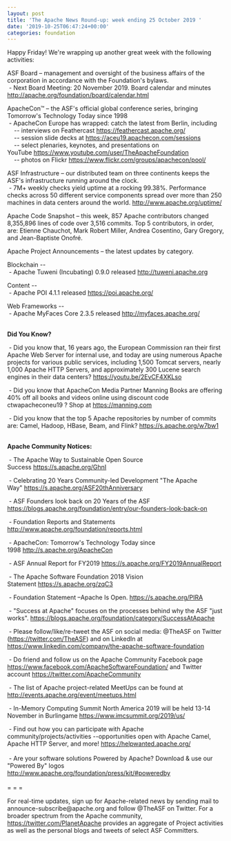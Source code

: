 ```yaml
---
layout: post
title: 'The Apache News Round-up: week ending 25 October 2019 '
date: '2019-10-25T06:47:24+00:00'
categories: foundation
---
```

<p>Happy Friday! We're wrapping up another great week with the following activities:</p> 
  <p>ASF Board – management and oversight of the business affairs of the corporation in accordance with the Foundation's bylaws. <br />&nbsp;- Next Board Meeting: 20 November 2019. Board calendar and minutes <a href="http://apache.org/foundation/board/calendar.html">http://apache.org/foundation/board/calendar.html</a></p> 
  <p>ApacheCon™ – the ASF's official global conference series, bringing Tomorrow's Technology Today since 1998<br />&nbsp;- ApacheCon Europe has wrapped: catch the latest from Berlin<span class="c-message__body" dir="auto" data-qa="message-text">, including <br />&nbsp; &nbsp; -- interviews on Feathercast <a href="https://feathercast.apache.org/">https://feathercast.apache.org/</a><br />&nbsp; &nbsp; -- session slide decks at <a href="https://aceu19.apachecon.com/sessions">https://aceu19.apachecon.com/sessions</a><br />&nbsp; &nbsp; -- select plenaries, keynotes, and presentations on YouTube&nbsp;<a href="https://www.youtube.com/user/TheApacheFoundation">https://www.youtube.com/user/TheApacheFoundation</a><br />&nbsp; &nbsp; -- photos on Flickr&nbsp;<a href="https://www.flickr.com/groups/apachecon/pool/">https://www.flickr.com/groups/apachecon/pool/</a></span></p> 
  <p>ASF Infrastructure – our distributed team on three continents keeps the ASF's infrastructure running around the clock.<br />&nbsp;-
 7M+ weekly checks yield uptime at a rocking 99.38%. Performance checks 
across 50 different service components spread over more than 250 
machines in data centers around the world.&nbsp;<a href="http://www.apache.org/uptime/">http://www.apache.org/uptime/</a></p>Apache
 Code Snapshot  – this week, 857 Apache contributors changed 8,355,896 lines of code over 3,516 commits. Top 5 contributors, in order, are: Etienne Chauchot, Mark Robert Miller, Andrea Cosentino, Gary Gregory, and <span><span>Jean-Baptiste Onofré.</span></span><span><span></span></span><span><span></span></span> 
  <p>Apache Project Announcements&nbsp;– the latest updates by category.</p> 
  <p>Blockchain --<br />&nbsp;- Apache Tuweni (Incubating) 0.9.0 released <a href="http://tuweni.apache.org">http://tuweni.apache.org</a> <br /> </p> 
  <p>Content --<br />&nbsp;- Apache POI 4.1.1 released <a href="https://poi.apache.org/">https://poi.apache.org/</a> <br /> </p>Web Frameworks --<br />&nbsp;- Apache <span class="il">MyFaces</span> Core 2.3.5 released <a href="http://myfaces.apache.org/" rel="noreferrer" target="_blank" data-saferedirecturl="https://www.google.com/url?q=http://myfaces.apache.org/&amp;source=gmail&amp;ust=1572019897943000&amp;usg=AFQjCNEEOz4yv4pUDXIpIwv3Hm49ZgeV5g">http://<span class="il">myfaces</span>.apache.org/</a> 
  <p><strong><br />Did You Know?</strong><br /> </p> 
  <p>&nbsp;- Did you know that, 16 years ago, the European Commission ran their first Apache Web Server for internal use, and today are using numerous Apache projects for various public services, including 1,500 Tomcat servers, nearly 1,000 Apache HTTP Servers, and approximately 300 Lucene search engines in their data centers? <a href="https://youtu.be/2EvCF4XKLso">https://youtu.be/2EvCF4XKLso</a></p> 
  <p>&nbsp;- Did you know that ApacheCon Media Partner Manning Books are offering 40% off all books and videos online using discount code ctwapacheconeu19 ? Shop at <a href="https://manning.com">https://manning.com</a></p> 
  <p>&nbsp;- Did you know that the top 5 Apache repositories by number of commits are: Camel, Hadoop, HBase, Beam, and Flink?&nbsp;<a href="https://s.apache.org/w7bw1">https://s.apache.org/w7bw1</a> <br /><br /></p> 
  <p><strong>Apache Community Notices:</strong></p> 
  <p>&nbsp;- The Apache Way to Sustainable Open Source Success&nbsp;<a href="https://s.apache.org/GhnI">https://s.apache.org/GhnI</a></p> 
  <p>&nbsp;- Celebrating 20 Years Community-led Development &quot;The Apache Way&quot;&nbsp;<a href="https://s.apache.org/ASF20thAnniversary">https://s.apache.org/ASF20thAnniversary</a></p> 
  <p>&nbsp;- ASF Founders look back on 20 Years of the ASF <a href="https://blogs.apache.org/foundation/entry/our-founders-look-back-on">https://blogs.apache.org/foundation/entry/our-founders-look-back-on</a></p> 
  <p>&nbsp;- Foundation Reports and Statements <a href="http://www.apache.org/foundation/reports.html">http://www.apache.org/foundation/reports.html</a></p> 
  <p>&nbsp;- ApacheCon: Tomorrow's Technology Today since 1998&nbsp;<a href="http://s.apache.org/ApacheCon">http://s.apache.org/ApacheCon</a></p> 
  <p>&nbsp;- ASF Annual Report for FY2019&nbsp;<a href="https://s.apache.org/FY2019AnnualReport">https://s.apache.org/FY2019AnnualReport</a></p> 
  <p>&nbsp;- The Apache Software Foundation 2018 Vision Statement&nbsp;<a href="https://s.apache.org/zqC3">https://s.apache.org/zqC3</a></p> 
  <p>&nbsp;- Foundation Statement –Apache Is Open.&nbsp;<a href="https://s.apache.org/PIRA">https://s.apache.org/PIRA</a></p> 
  <div> 
    <p>&nbsp;- &quot;Success at Apache&quot; focuses on the processes behind why the ASF &quot;just works&quot;. <a href="https://blogs.apache.org/foundation/category/SuccessAtApache">https://blogs.apache.org/foundation/category/SuccessAtApache</a></p> 
  </div> 
  <div> 
    <p>&nbsp;- Please follow/like/re-tweet the ASF on social media: @TheASF on Twitter (<a href="https://twitter.com/TheASF">https://twitter.com/TheASF</a>) and on LinkedIn at <a href="https://www.linkedin.com/company/the-apache-software-foundation">https://www.linkedin.com/company/the-apache-software-foundation</a></p> 
    <p>&nbsp;- Do friend and follow us on the Apache Community Facebook page <a href="https://www.facebook.com/ApacheSoftwareFoundation/">https://www.facebook.com/ApacheSoftwareFoundation/</a> and Twitter account <a href="https://twitter.com/ApacheCommunity">https://twitter.com/ApacheCommunity</a></p> 
  </div> 
  <div> 
    <p>&nbsp;- The list of Apache project-related MeetUps can be found at <a href="http://events.apache.org/event/meetups.html">http://events.apache.org/event/meetups.html</a></p> 
  </div> 
  <div> 
    <p>&nbsp;- In-Memory Computing Summit North America 2019 will be held 13-14 November in <span class="LrzXr">Burlingame&nbsp;<a href="https://www.imcsummit.org/2019/us/">https://www.imcsummit.org/2019/us/</a> <br /></span></p>&nbsp;- Find out how you can participate with Apache 
community/projects/activities --opportunities open with Apache Camel, 
Apache HTTP Server, and more! <a href="https://helpwanted.apache.org/">https://helpwanted.apache.org/</a> 
  </div> 
  <div> <br />&nbsp;- Are your software solutions Powered by Apache? Download &amp; use our &quot;Powered By&quot; logos <a href="http://www.apache.org/foundation/press/kit/#poweredby">http://www.apache.org/foundation/press/kit/#poweredby</a></div> 
  <div><br /></div> 
  <div>= = =</div> 
  <div> 
    <p>For real-time updates, sign up for Apache-related news by sending
 mail to announce-subscribe@apache.org and follow @TheASF on Twitter. 
For a broader spectrum from the Apache community, <a href="https://twitter.com/PlanetApache">https://twitter.com/PlanetApache</a> provides an aggregate of Project activities as well as the personal blogs and tweets of select ASF Committers. <br /></p> 
  </div>

